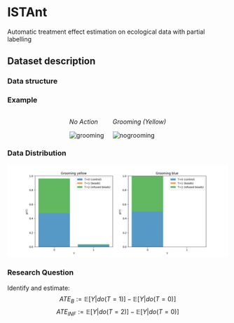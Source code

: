 # ISTAnt

Automatic treatment effect estimation on ecological data with partial labelling

## Dataset description

### Data structure

### Example

<div style="display:flex; justify-content:center; align-items:center;">
  <div style="margin-right:10px;">
    <p><i>No Action</i></p>
    <img src="img/example_nogrooming.gif" alt="grooming" width="200">
  </div>
  <div style="margin-left:10px;">
    <p><i>Grooming (Yellow)</i></p>
    <img src="img/example_grooming.gif" alt="nogrooming" width="200">
  </div>
</div>

### Data Distribution

![Outcome distribution](results/outcome_distribution.png)

### Research Question

Identify and estimate:
$$ATE_{B} := \mathbb{E}[Y|do(T=1)]- \mathbb{E}[Y|do(T=0)]$$
$$ATE_{INF} := \mathbb{E}[Y|do(T=2)]- \mathbb{E}[Y|do(T=0)]$$
